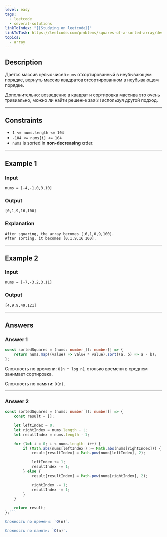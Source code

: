 ```yaml
---
level: easy
tags:
  - leetcode
  - several-solutions
linkToIndex: "[[Studying on leetcode]]"
linkToTask: https://leetcode.com/problems/squares-of-a-sorted-array/description/
topics:
  - array
---
```

## Description

Дается массив целых чисел `nums` отсортированный в неубывающем порядке, вернуть массив квадратов отсортированном в неубывающем порядке.

Дополнительно: возведение в квадрат и сортировка массива это очень тривиально, можно ли найти решение за` O(n) `используя другой подход.

---
## Constraints

- `1 <= nums.length <= 104`
- `-104 <= nums[i] <= 104`
- `nums` is sorted in **non-decreasing** order.

---
## Example 1

### Input

```
nums = [-4,-1,0,3,10]
```
### Output

```
[0,1,9,16,100]
```
### Explanation

```
After squaring, the array becomes [16,1,0,9,100].
After sorting, it becomes [0,1,9,16,100].
```

---
## Example 2

### Input

```
nums = [-7,-3,2,3,11]
```
### Output

```
[4,9,9,49,121]
```

---
## Answers

### Answer 1

```typescript
const sortedSquares = (nums: number[]): number[] => {
	return nums.map((value) => value * value).sort((a, b) => a - b);
};
```

Сложность по времени: `O(n * log n)`, столько времени в среднем занимает сортировка.

Сложность по памяти: `O(n)`.

---
### Answer 2

```typescript
const sortedSquares = (nums: number[]): number[] => {
    const result = [];

    let leftIndex = 0;
    let rightIndex = nums.length - 1;
    let resultIndex = nums.length - 1;

    for (let i = 0; i < nums.length; i++) {
        if (Math.abs(nums[leftIndex]) >= Math.abs(nums[rightIndex])) {
            result[resultIndex] = Math.pow(nums[leftIndex], 2);

            leftIndex += 1;
            resultIndex -= 1;
        } else {
            result[resultIndex] = Math.pow(nums[rightIndex], 2);

            rightIndex -= 1;
            resultIndex -= 1;
        }
    }

    return result;
};```

Сложность по времени: `O(n)`.

Сложность по памяти: `O(n)`.